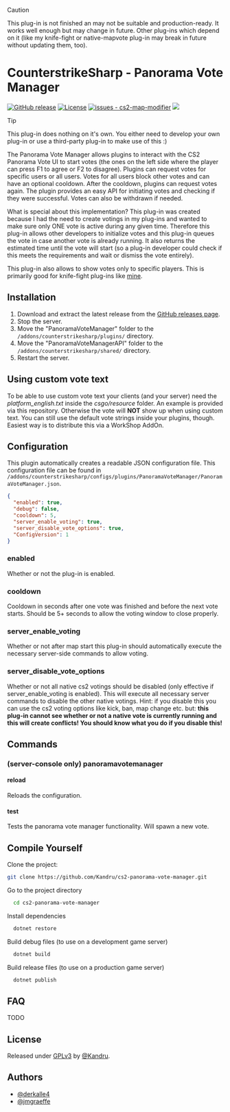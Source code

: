 > [!CAUTION]
> This plug-in is not finished an may not be suitable and production-ready. It works well enough but may change in future. Other plug-ins which depend on it (like my knife-fight or native-mapvote plug-in may break in future without updating them, too). 

# CounterstrikeSharp - Panorama Vote Manager

[![GitHub release](https://img.shields.io/github/release/Kandru/cs2-panorama-vote-manager?include_prereleases=&sort=semver&color=blue)](https://github.com/Kandru/cs2-panorama-vote-manager/releases/)
[![License](https://img.shields.io/badge/License-GPLv3-blue)](#license)
[![issues - cs2-map-modifier](https://img.shields.io/github/issues/Kandru/cs2-panorama-vote-manager)](https://github.com/Kandru/cs2-panorama-vote-manager/issues)
[![](https://www.paypalobjects.com/en_US/i/btn/btn_donateCC_LG.gif)](https://www.paypal.com/donate/?hosted_button_id=C2AVYKGVP9TRG)

> [!TIP]
> This plug-in does nothing on it's own. You either need to develop your own plug-in or use a third-party plug-in to make use of this :)

The Panorama Vote Manager allows plugins to interact with the CS2 Panorama Vote UI to start votes (the ones on the left side where the player can press F1 to agree or F2 to disagree). Plugins can request votes for specific users or all users. Votes for all users block other votes and can have an optional cooldown. After the cooldown, plugins can request votes again. The plugin provides an easy API for initiating votes and checking if they were successful. Votes can also be withdrawn if needed.

What is special about this implementation? This plug-in was created because I had the need to create votings in my plug-ins and wanted to make sure only ONE vote is active during any given time. Therefore this plug-in allows other developers to initialize votes and this plug-in queues the vote in case another vote is already running. It also returns the estimated time until the vote will start (so a plug-in developer could check if this meets the requirements and wait or dismiss the vote entirely).

This plug-in also allows to show votes only to specific players. This is primarily good for knife-fight plug-ins like [mine](https://github.com/Kandru/cs2-knife-fight).

## Installation

1. Download and extract the latest release from the [GitHub releases page](https://github.com/Kandru/cs2-panorama-vote-manager/releases/).
2. Stop the server.
2. Move the "PanoramaVoteManager" folder to the `/addons/counterstrikesharp/plugins/` directory.
2. Move the "PanoramaVoteManagerAPI" folder to the `/addons/counterstrikesharp/shared/` directory.
3. Restart the server.

## Using custom vote text

To be able to use custom vote text your clients (and your server) need the *platform_english.txt* inside the *csgo/resource* folder. An example is provided via this repository. Otherwise the vote will **NOT** show up when using custom text. You can still use the default vote strings inside your plugins, though. Easiest way is to distribute this via a WorkShop AddOn.

## Configuration

This plugin automatically creates a readable JSON configuration file. This configuration file can be found in `/addons/counterstrikesharp/configs/plugins/PanoramaVoteManager/PanoramaVoteManager.json`.

```json
{
  "enabled": true,
  "debug": false,
  "cooldown": 5,
  "server_enable_voting": true,
  "server_disable_vote_options": true,
  "ConfigVersion": 1
}
```

### enabled

Whether or not the plug-in is enabled.

### cooldown

Cooldown in seconds after one vote was finished and before the next vote starts. Should be 5+ seconds to allow the voting window to close properly.

### server_enable_voting

Whether or not after map start this plug-in should automatically execute the necessary server-side commands to allow voting.

### server_disable_vote_options

Whether or not all native cs2 votings should be disabled (only effective if server_enable_voting is enabled). This will execute all necessary server commands to disable the other native votings. Hint: if you disable this you can use the cs2 voting options like kick, ban, map change etc. but: **this plug-in cannot see whether or not a native vote is currently running and this will create conflicts! You should know what you do if you disable this!**

## Commands

### (server-console only) panoramavotemanager <command>

#### reload

Reloads the configuration.

#### test

Tests the panorama vote manager functionality. Will spawn a new vote.

## Compile Yourself

Clone the project:

```bash
git clone https://github.com/Kandru/cs2-panorama-vote-manager.git
```

Go to the project directory

```bash
  cd cs2-panorama-vote-manager
```

Install dependencies

```bash
  dotnet restore
```

Build debug files (to use on a development game server)

```bash
  dotnet build
```

Build release files (to use on a production game server)

```bash
  dotnet publish
```

## FAQ

TODO

## License

Released under [GPLv3](/LICENSE) by [@Kandru](https://github.com/Kandru).

## Authors

- [@derkalle4](https://www.github.com/derkalle4)
- [@jmgraeffe](https://www.github.com/jmgraeffe)
